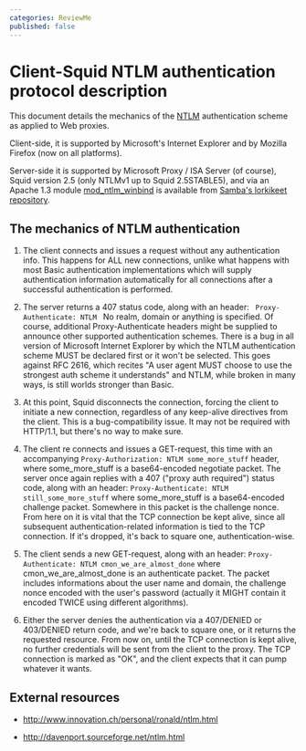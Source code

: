 ```yaml
---
categories: ReviewMe
published: false
---
```

# Client-Squid NTLM authentication protocol description

This document details the mechanics of the
[NTLM](http://davenport.sourceforge.net/ntlm.html) authentication scheme
as applied to Web proxies.

Client-side, it is supported by Microsoft's Internet Explorer and by
Mozilla Firefox (now on all platforms).

Server-side it is supported by Microsoft Proxy / ISA Server (of course),
Squid version 2.5 (only NTLMv1 up to Squid 2.5STABLE5), and via an
Apache 1.3 module
[mod_ntlm_winbind](http://download.samba.org/ftp/unpacked/lorikeet/trunk/mod_ntlm_winbind/)
is available from [Samba's lorkikeet
repository](http://download.samba.org/ftp/unpacked/lorikeet/trunk/).

## The mechanics of NTLM authentication

1.  The client connects and issues a request without any authentication
    info. This happens for ALL new connections, unlike what happens with
    most Basic authentication implementations which will supply
    authentication information automatically for all connections after a
    successful authentication is performed.

2.  The server returns a 407 status code, along with an header: ` 
    Proxy-Authenticate: NTLM  ` No realm, domain or anything is
    specified. Of course, additional Proxy-Authenticate headers might be
    supplied to announce other supported authentication schemes. There
    is a bug in all version of Microsoft Internet Explorer by which the
    NTLM authentication scheme MUST be declared first or it won't be
    selected. This goes against RFC 2616, which recites "A user agent
    MUST choose to use the strongest auth scheme it understands" and
    NTLM, while broken in many ways, is still worlds stronger than
    Basic.

3.  At this point, Squid disconnects the connection, forcing the client
    to initiate a new connection, regardless of any keep-alive
    directives from the client. This is a bug-compatibility issue. It
    may not be required with HTTP/1.1, but there's no way to make sure.

4.  The client re connects and issues a GET-request, this time with an
    accompanying `Proxy-Authorization: NTLM some_more_stuff` header,
    where some_more_stuff is a base64-encoded negotiate packet. The
    server once again replies with a 407 ("proxy auth required") status
    code, along with an header: `Proxy-Authenticate: NTLM
    still_some_more_stuff` where some_more_stuff is a base64-encoded
    challenge packet. Somewhere in this packet is the challenge nonce.
    From here on it is vital that the TCP connection be kept alive,
    since all subsequent authentication-related information is tied to
    the TCP connection. If it's dropped, it's back to square one,
    authentication-wise.

5.  The client sends a new GET-request, along with an header:
    `Proxy-Authenticate: NTLM cmon_we_are_almost_done` where
    cmon_we_are_almost_done is an authenticate packet. The packet
    includes informations about the user name and domain, the challenge
    nonce encoded with the user's password (actually it MIGHT contain it
    encoded TWICE using different algorithms).

6.  Either the server denies the authentication via a 407/DENIED or
    403/DENIED return code, and we're back to square one, or it returns
    the requested resource. From now on, until the TCP connection is
    kept alive, no further credentials will be sent from the client to
    the proxy. The TCP connection is marked as "OK", and the client
    expects that it can pump whatever it wants.

## External resources

  - <http://www.innovation.ch/personal/ronald/ntlm.html>

  - <http://davenport.sourceforge.net/ntlm.html>
